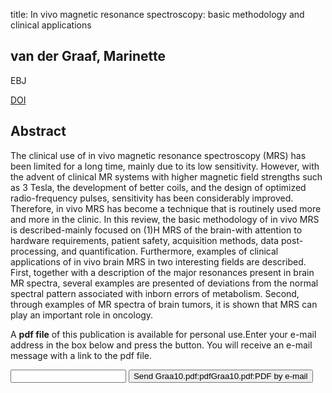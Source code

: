 title: In vivo magnetic resonance spectroscopy: basic methodology and clinical applications

## van der Graaf, Marinette
EBJ

<a href="https://doi.org/10.1007/s00249-009-0517-y">DOI</a>

## Abstract
The clinical use of in vivo magnetic resonance spectroscopy (MRS) has been limited for a long time, mainly due to its low sensitivity. However, with the advent of clinical MR systems with higher magnetic field strengths such as 3 Tesla, the development of better coils, and the design of optimized radio-frequency pulses, sensitivity has been considerably improved. Therefore, in vivo MRS has become a technique that is routinely used more and more in the clinic. In this review, the basic methodology of in vivo MRS is described-mainly focused on (1)H MRS of the brain-with attention to hardware requirements, patient safety, acquisition methods, data post-processing, and quantification. Furthermore, examples of clinical applications of in vivo brain MRS in two interesting fields are described. First, together with a description of the major resonances present in brain MR spectra, several examples are presented of deviations from the normal spectral pattern associated with inborn errors of metabolism. Second, through examples of MR spectra of brain tumors, it is shown that MRS can play an important role in oncology.

A <b>pdf file</b> of this publication is available for personal use.Enter your e-mail address in the box below and press the button. You will receive an e-mail message with a link to the pdf file.
<form action="sender.php">  <input type="text" name="email">  <input type="submit" value="Send Graa10.pdf:pdfGraa10.pdf:PDF by e-mail"></form>